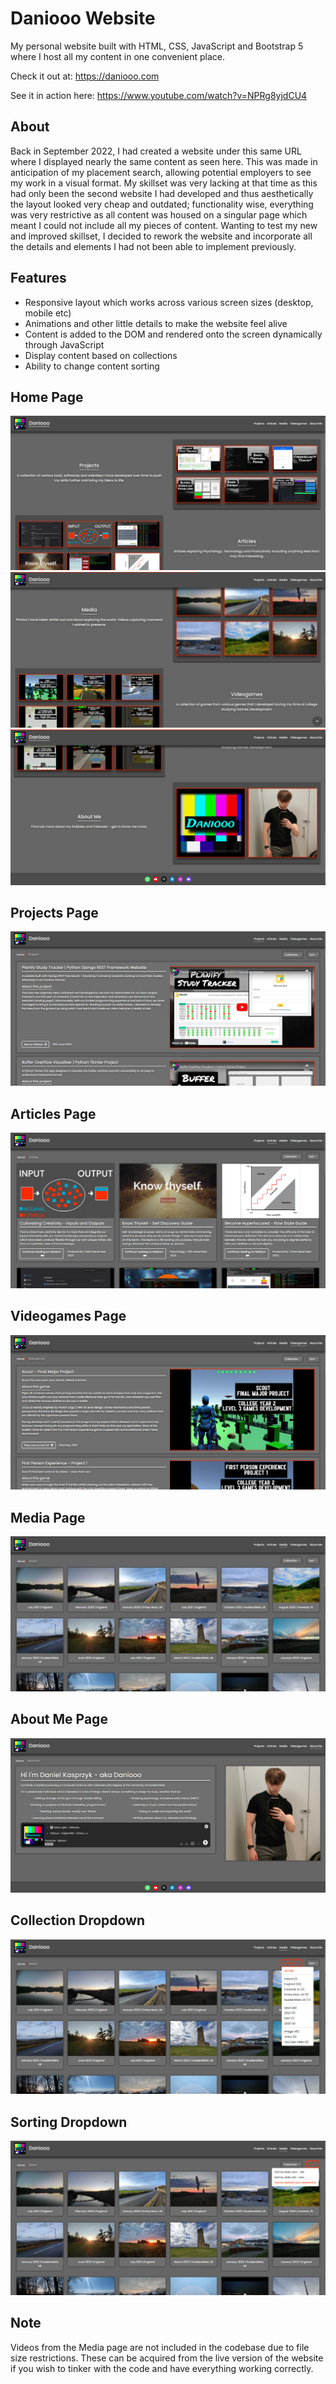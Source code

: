 # Daniooo Website
My personal website built with HTML, CSS, JavaScript and Bootstrap 5 where I host all my content in one convenient place.

Check it out at: https://daniooo.com

See it in action here: https://www.youtube.com/watch?v=NPRg8yjdCU4

## About
Back in September 2022, I had created a website under this same URL where I displayed nearly the same content as seen here. This was made in anticipation of my placement search, allowing potential employers to see my work in a visual format. My skillset was very lacking at that time as this had only been the second website I had developed and thus aesthetically the layout looked very cheap and outdated; functionality wise, everything was very restrictive as all content was housed on a singular page which meant I could not include all my pieces of content. Wanting to test my new and improved skillset, I decided to rework the website and incorporate all the details and elements I had not been able to implement previously.


## Features
- Responsive layout which works across various screen sizes (desktop, mobile etc)
- Animations and other little details to make the website feel alive
- Content is added to the DOM and rendered onto the screen dynamically through JavaScript
- Display content based on collections
- Ability to change content sorting


## Home Page
![Home1](/Imgs/Home1.png)
![Home2](/Imgs/Home2.png)
![Home3](/Imgs/Home3.png)

## Projects Page
![Projects](/Imgs/Projects.png)

## Articles Page
![Articles](/Imgs/Articles.png)

## Videogames Page
![Videogames](/Imgs/Videogames.png)

## Media Page
![Media](/Imgs/Media.png)

## About Me Page
![AboutMe](/Imgs/AboutMe.png)

## Collection Dropdown
![CollectionDropdown](/Imgs/CollectionDropdown.png)

## Sorting Dropdown
![SortingDropdown](/Imgs/SortDropdown.png)


## Note
Videos from the Media page are not included in the codebase due to file size restrictions. These can be acquired from the live version of the website if you wish to tinker with the code and have everything working correctly.
